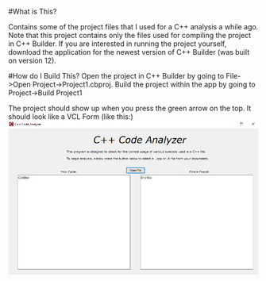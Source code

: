 #What is This?

Contains some of the project files that I used for a C++ analysis a while ago. Note that this
project contains only the files used for compiling the project in C++ Builder. If you are 
interested in running the project yourself, download the application for the newest version
of C++ Builder (was built on version 12).

#How do I Build This?
Open the project in C++ Builder by going to File->Open Project->Project1.cbproj. 
Build the project within the app by going to Project->Build Project1

The project should show up when you press the green arrow on the top. It should look like a
VCL Form (like this:)
![Example Image](./example.png)
